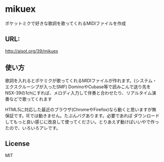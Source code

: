 # mikuex

ポケットミクで好きな歌詞を歌ってくれるMIDIファイルを作成

## URL:
<http://aisot.org/39/mikuex>

## 使い方
歌詞を入れるとポケミクが歌ってくれるMIDIファイルが作れます。(システム・エクスクルーシブが入ったSMF) DominoやCubase等で読みこんで送り先をNSX-39の1chにすれば、メロディ入力して伴奏と合わせたり、リアルタイム演奏などで歌ってくれます

HTML5に対応した最近のブラウザ(ChromeやFirefox)なら動くと思いますが無保証です。IEでは動きません。たぶんバグあります。必要であれば ダウンロードしてもっと良い感じに改良して使ってください。とりあえず動けばいいやで作ったので、いろいろアレです。

## License
MIT
